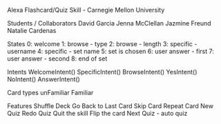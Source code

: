 Alexa Flashcard/Quiz Skill - Carnegie Mellon University

Students / Collaborators
  David Garcia
  Jenna McClellan
  Jazmine Freund
  Natalie Cardenas

States
  0: welcome
  1: browse - type
  2: browse - length
  3: specific - username
  4: specific - set name
  5: set is chosen
  6: user answer - first
  7: user answer - second
  8: end of set


Intents
  WelcomeIntent()
  SpecificIntent()
  BrowseIntent()
  YesIntent()
  NoIntent()
  AnswerIntent()


Card types
  unFamiliar
  Familiar

Features
  Shuffle Deck
  Go Back to Last Card
  Skip Card
  Repeat Card
  New Quiz
  Redo Quiz
  Quit the skill
  Flip the card
  Next Quiz - auto quiz
